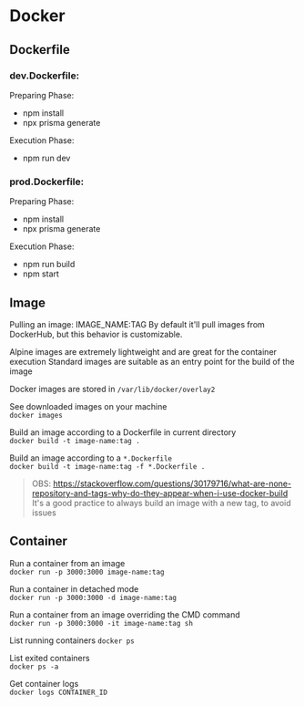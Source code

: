 # Docker

## Dockerfile

### dev.Dockerfile:

Preparing Phase:

-   npm install
-   npx prisma generate

Execution Phase:

-   npm run dev

### prod.Dockerfile:

Preparing Phase:

-   npm install
-   npx prisma generate

Execution Phase:

-   npm run build
-   npm start

## Image

Pulling an image: IMAGE_NAME:TAG
By default it'll pull images from DockerHub, but this behavior is customizable.

Alpine images are extremely lightweight and are great for the container execution
Standard images are suitable as an entry point for the build of the image

Docker images are stored in `/var/lib/docker/overlay2`

See downloaded images on your machine  
`docker images`

Build an image according to a Dockerfile in current directory  
`docker build -t image-name:tag .`  

Build an image according to a `*.Dockerfile`  
`docker build -t image-name:tag -f *.Dockerfile .`  

> OBS: https://stackoverflow.com/questions/30179716/what-are-none-repository-and-tags-why-do-they-appear-when-i-use-docker-build
> It's a good practice to always build an image with a new tag, to avoid <none> issues

## Container

Run a container from an image  
`docker run -p 3000:3000 image-name:tag`

Run a container in detached mode  
`docker run -p 3000:3000 -d image-name:tag`

Run a container from an image overriding the CMD command  
`docker run -p 3000:3000 -it image-name:tag sh`  

List running containers
`docker ps`  

List exited containers  
`docker ps -a`  

Get container logs  
`docker logs CONTAINER_ID`  
